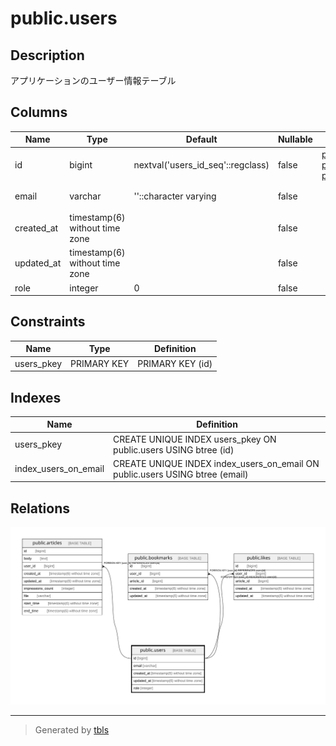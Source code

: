# public.users

## Description

アプリケーションのユーザー情報テーブル

## Columns

| Name | Type | Default | Nullable | Children | Parents | Comment |
| ---- | ---- | ------- | -------- | -------- | ------- | ------- |
| id | bigint | nextval('users_id_seq'::regclass) | false | [public.articles](public.articles.md) [public.bookmarks](public.bookmarks.md) [public.likes](public.likes.md) |  |  |
| email | varchar | ''::character varying | false |  |  | メールアドレス |
| created_at | timestamp(6) without time zone |  | false |  |  | 作成日時 |
| updated_at | timestamp(6) without time zone |  | false |  |  | 更新日時 |
| role | integer | 0 | false |  |  |  |

## Constraints

| Name | Type | Definition |
| ---- | ---- | ---------- |
| users_pkey | PRIMARY KEY | PRIMARY KEY (id) |

## Indexes

| Name | Definition |
| ---- | ---------- |
| users_pkey | CREATE UNIQUE INDEX users_pkey ON public.users USING btree (id) |
| index_users_on_email | CREATE UNIQUE INDEX index_users_on_email ON public.users USING btree (email) |

## Relations

![er](public.users.svg)

---

> Generated by [tbls](https://github.com/k1LoW/tbls)
